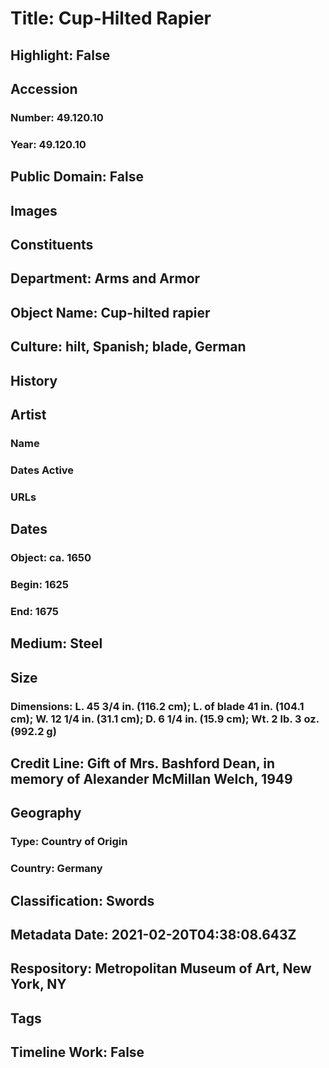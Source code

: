 # Title: Cup-Hilted Rapier
## Highlight: False
## Accession
### Number: 49.120.10
### Year: 49.120.10
## Public Domain: False
## Images
## Constituents
## Department: Arms and Armor
## Object Name: Cup-hilted rapier
## Culture: hilt, Spanish; blade, German
## History
## Artist
### Name
### Dates Active
### URLs
## Dates
### Object: ca. 1650
### Begin: 1625
### End: 1675
## Medium: Steel
## Size
### Dimensions: L. 45 3/4 in. (116.2 cm); L. of blade 41 in. (104.1 cm); W. 12 1/4 in. (31.1 cm); D. 6 1/4 in. (15.9 cm); Wt. 2 lb. 3 oz. (992.2 g)
## Credit Line: Gift of Mrs. Bashford Dean, in memory of Alexander McMillan Welch, 1949
## Geography
### Type: Country of Origin
### Country: Germany
## Classification: Swords
## Metadata Date: 2021-02-20T04:38:08.643Z
## Respository: Metropolitan Museum of Art, New York, NY
## Tags
## Timeline Work: False